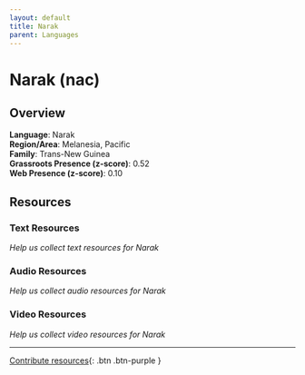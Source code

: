 ```yaml
---
layout: default
title: Narak
parent: Languages
---
```


# Narak (nac)

## Overview

**Language**: Narak  
**Region/Area**: Melanesia, Pacific  
**Family**: Trans-New Guinea  
**Grassroots Presence (z-score)**: 0.52  
**Web Presence (z-score)**: 0.10  

## Resources

### Text Resources
*Help us collect text resources for Narak*

### Audio Resources
*Help us collect audio resources for Narak*

### Video Resources
*Help us collect video resources for Narak*

---

[Contribute resources](https://forms.office.com/e/1SfLJx3u1r){: .btn .btn-purple }
